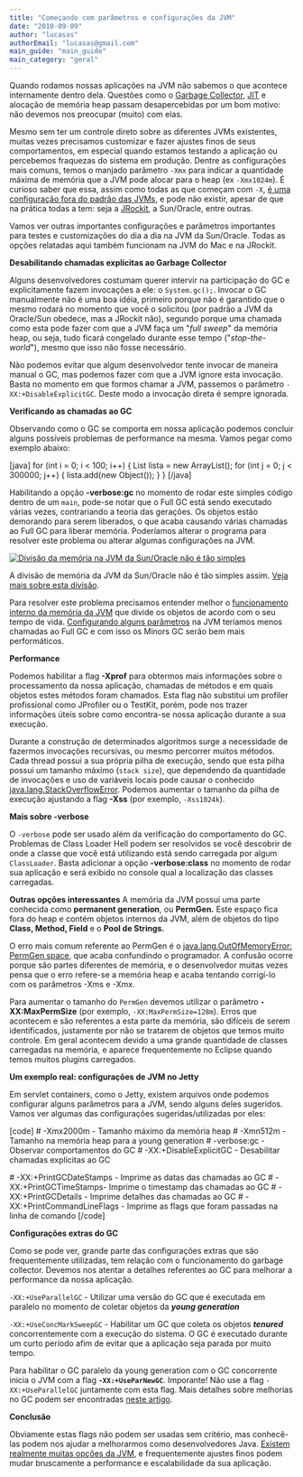 ```yaml
---
title: "Começando com parâmetros e configurações da JVM"
date: "2010-09-09"
author: "lucasas"
authorEmail: "lucasas@gmail.com"
main_guide: "main_guide"
main_category: "geral"
---
```


Quando rodamos nossas aplicações na JVM não sabemos o que acontece internamente dentro dela. Questões como o [Garbage Collector](http://www.oracle.com/technetwork/java/gc-tuning-5-138395.html), [JIT](http://java.sun.com/developer/onlineTraining/Programming/JDCBook/perf2.html#jit) e alocação de memória heap passam desapercebidas por um bom motivo: não devemos nos preocupar (muito) com elas.

Mesmo sem ter um controle direto sobre as diferentes JVMs existentes, muitas vezes precisamos customizar e fazer ajustes finos de seus comportamentos, em especial quando estamos testando a aplicação ou percebemos fraquezas do sistema em produção. Dentre as configurações mais comuns, temos o manjado parâmetro `-Xmx` para indicar a quantidade máxima de memória que a JVM pode alocar para o heap (ex `-Xmx1024m`). É curioso saber que essa, assim como todas as que começam com `-X`, [é uma configuração fora do padrão das JVMs](http://download.oracle.com/javase/1.5.0/docs/tooldocs/solaris/java.html), e pode não existir, apesar de que na prática todas a tem: seja a [JRockit](http://www.oracle.com/technetwork/middleware/jrockit/overview/index.html), a Sun/Oracle, entre outras.

Vamos ver outras importantes configurações e parâmetros importantes para testes e customizações do dia a dia na JVM da Sun/Oracle. Todas as opções relatadas aqui também funcionam na JVM do Mac e na JRockit.

**Desabilitando chamadas explícitas ao Garbage Collector**

Alguns desenvolvedores costumam querer intervir na participação do GC e explicitamente fazem invocações a ele: o `System.gc();`. Invocar o GC manualmente não é uma boa idéia, primeiro porque não é garantido que o mesmo rodará no momento que você o solicitou (por padrão a JVM da Oracle/Sun obedece, mas a JRockit não), segundo porque uma chamada como esta pode fazer com que a JVM faça um "_full sweep_" da memória heap, ou seja, tudo ficará congelado durante esse tempo ("_stop-the-world_"), mesmo que isso não fosse necessário.

Não podemos evitar que algum desenvolvedor tente invocar de maneira manual o GC, mas podemos fazer com que a JVM ignore esta invocação. Basta no momento em que formos chamar a JVM, passemos o parâmetro `-XX:+DisableExplicitGC`. Deste modo a invocação direta é sempre ignorada.

**Verificando as chamadas ao GC**

Observando como o GC se comporta em nossa aplicação podemos concluir alguns possíveis problemas de performance na mesma. Vamos pegar como exemplo abaixo:

\[java\] for (int i = 0; i < 100; i++) { List<Object> lista = new ArrayList<Object>(); for (int j = 0; j < 300000; j++) { lista.add(new Object()); } } \[/java\]

Habilitando a opção **\-verbose:gc** no momento de rodar este simples código dentro de um `main`, pode-se notar que o Full GC está sendo executado várias vezes, contrariando a teoria das gerações. Os objetos estão demorando para serem liberados, o que acaba causando várias chamadas ao Full GC para liberar memória. Poderíamos alterar o programa para resolver este problema ou alterar algumas configurações na JVM.

[![Divisão da memória na JVM da Sun/Oracle não é tão simples](http://java.sun.com/docs/hotspot/gc5.0/fig3.gif "Divisão da memória da JVM da Sun/Oracle")](https://blog.caelum.com.br/wp-content/uploads/2010/08/dois-dois.png)

A divisão de memória da JVM da Sun/Oracle não é tão simples assim. [Veja mais sobre esta divisão](http://www.oracle.com/technetwork/java/gc-tuning-5-138395.html#1.1.%20Generations|outline).

Para resolver este problema precisamos entender melhor o [funcionamento interno da memória da JVM](http://www.oracle.com/technetwork/java/gc-tuning-5-138395.html#1.1.%20Generations|outline) que divide os objetos de acordo com o seu tempo de vida. [Configurando alguns parâmetros](http://docs.sun.com/source/819-0084/pt_tuningjava.html) na JVM teríamos menos chamadas ao Full GC e com isso os Minors GC serão bem mais performáticos.

**Performance**

Podemos habilitar a flag **\-Xprof** para obtermos mais informações sobre o processamento da nossa aplicação, chamadas de métodos e em quais objetos estes métodos foram chamados. Esta flag não substitui um profiler profissional como JProfiler ou o TestKit, porém, pode nos trazer informações úteis sobre como encontra-se nossa aplicação durante a sua execução.

Durante a construção de determinados algoritmos surge a necessidade de fazermos invocações recursivas, ou mesmo percorrer muitos métodos. Cada thread possui a sua própria pilha de execução, sendo que esta pilha possui um tamanho máximo (`stack size`), que dependendo da quantidade de invocações e uso de variáveis locais pode causar o conhecido [java.lang.StackOverflowError](http://download.oracle.com/javase/1.4.2/docs/api/java/lang/StackOverflowError.html). Podemos aumentar o tamanho da pilha de execução ajustando a flag **\-Xss** (por exemplo, `-Xss1024k`).

**Mais sobre -verbose**

O `-verbose` pode ser usado além da verificação do comportamento do GC. Problemas de Class Loader Hell podem ser resolvidos se você descobrir de onde a classe que você está utilizando está sendo carregada por algum `ClassLoader`. Basta adicionar a opção **\-verbose:class** no momento de rodar sua aplicação e será exibido no console qual a localização das classes carregadas.

**Outras opções interessantes** A memória da JVM possui uma parte conhecida como **permanent generation**, ou **PermGen.** Este espaço fica fora do heap e contém objetos internos da JVM, além de objetos do tipo **Class, Method, Field** e o **Pool de Strings.**

O erro mais comum referente ao PermGen é o [java.lang.OutOfMemoryError: PermGen space](http://download.oracle.com/javase/1.4.2/docs/api/java/lang/OutOfMemoryError.html), que acaba confundindo o programador. A confusão ocorre porque são partes diferentes de memória, e o desenvolvedor muitas vezes pensa que o erro refere-se a memória heap e acaba tentando corrigí-lo com os parâmetros -Xms e -Xmx.

Para aumentar o tamanho do `PermGen` devemos utilizar o parâmetro **\-XX:MaxPermSize** (por exemplo, `-XX:MaxPermSize=128m`). Erros que acontecem e são referentes a esta parte da memória, são difíceis de serem identificados, justamente por não se tratarem de objetos que temos muito controle. Em geral acontecem devido a uma grande quantidade de classes carregadas na memória, e aparece frequentemente no Eclipse quando temos muitos plugins carregados.

**Um exemplo real: configurações de JVM no Jetty**

Em servlet containers, como o Jetty, existem arquivos onde podemos configurar alguns parâmetros para a JVM, sendo alguns deles sugeridos. Vamos ver algumas das configurações sugeridas/utilizadas por eles:

\[code\] # -Xmx2000m - Tamanho máximo da memória heap # -Xmn512m - Tamanho na memória heap para a young generation # -verbose:gc - Observar comportamentos do GC # -XX:+DisableExplicitGC - Desabilitar chamadas explícitas ao GC

\# -XX:+PrintGCDateStamps - Imprime as datas das chamadas ao GC # -XX:+PrintGCTimeStamps- Imprime o timestamp das chamadas ao GC # -XX:+PrintGCDetails - Imprime detalhes das chamadas ao GC # -XX:+PrintCommandLineFlags - Imprime as flags que foram passadas na linha de comando \[/code\]

**Configurações extras do GC**

Como se pode ver, grande parte das configurações extras que são frequentemente utilizadas, tem relação com o funcionamento do garbage collector. Devemos nos atentar a detalhes referentes ao GC para melhorar a performance da nossa aplicação.

`-XX:+UseParallelGC` - Utilizar uma versão do GC que é executada em paralelo no momento de coletar objetos da _**young generation**_

`-XX:+UseConcMarkSweepGC` - Habilitar um GC que coleta os objetos _**tenured**_ concorrentemente com a execução do sistema. O GC é executado durante um curto período afim de evitar que a aplicação seja parada por muito tempo.

Para habilitar o GC paralelo da young generation com o GC concorrente inicia o JVM com a flag **`-XX:+UseParNewGC`**. Imporante! Não use a flag `-XX:+UseParallelGC` juntamente com esta flag. Mais detalhes sobre melhorias no GC podem ser encontradas [neste artigo](http://www.petefreitag.com/articles/gctuning/).

**Conclusão**

Obviamente estas flags não podem ser usadas sem critério, mas conhecê-las podem nos ajudar a melhorarmos como desenvolvedores Java. [Existem realmente muitas opções da JVM](http://www.md.pp.ru/~eu/jdk6options.html), e frequentemente ajustes finos podem mudar bruscamente a performance e escalabilidade da sua aplicação.

